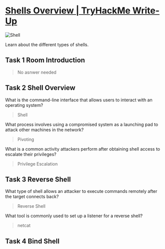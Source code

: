 # [Shells Overview | TryHackMe Write-Up](https://tryhackme.com/room/shellsoverview)
![Shell](https://img.shields.io/badge/Shell-Access-informational?style=flat&logo=terminal&logoColor=white&color=blue)

Learn about the different types of shells.

## Task 1 Room Introduction
> No asnwer needed

## Task 2 Shell Overview
What is the command-line interface that allows users to interact with an operating system?
> Shell

What process involves using a compromised system as a launching pad to attack other machines in the network?
> Pivoting

What is a common activity attackers perform after obtaining shell access to escalate their privileges?
> Privilege Escalation

## Task 3 Reverse Shell
What type of shell allows an attacker to execute commands remotely after the target connects back?
> Reverse Shell

What tool is commonly used to set up a listener for a reverse shell?
> netcat

## Task 4 Bind Shell
